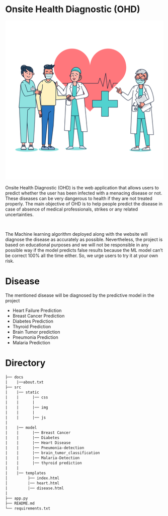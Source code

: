 # Onsite Health Diagnostic (OHD)

![Screenshot](disease2page.png)
<p>             Onsite Health Diagnostic (OHD) is the web application that allows users to predict whether the user has been infected with a menacing disease or not.
These diseases can be very dangerous to health if they are not treated properly.
The main objective of OHD is to help people predict the disease in case of absence of medical professionals, strikes or any related uncertainties.</p>
<br>
<p>The Machine learning algorithm deployed along with the website will diagnose the disease as accurately as possible. Nevertheless, the project is based on educational purposes and we will not be responsible in any possible way if the model predicts false results because the ML model can’t be correct 100% all the time either. So, we urge users to try it at your own risk.
</p>

# Disease
<p> The mentioned disease will be diagnosed by the predictive model in the project</p>


- Heart Failure Prediction
- Breast Cancer Prediction
- Diabetes Prediction
- Thyroid Prediction
- Brain Tumor prediction
- Pneumonia Prediction
- Malaria Prediction


# Directory
```
├── docs
|    |──about.txt
├── src
|    |── static
|    |      |── css
|    |      |    
|    |      |── img
|    |      |       
|    |      |── js  
|
|    |── model 
|    |      |── Breast Cancer
|    |      |── Diabetes
|    |      |── Heart Disease
|    |      |── Pneumonia-detection
|    |      |── brain_tumor_classification
|    |      |── Malaria-Detection
|    |      |── thyroid prediction
|    |
|    |── templates
│         ├── index.html
│         |── heart.html
|         |── disease.html
|
├── app.py
├── README.md
└── requirements.txt
```